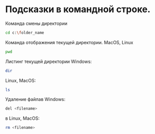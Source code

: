 # Подсказки в командной строке.

Команда смены директории
```sh
cd c:\folder_name
```

Команда отображения текущей директории. MacOS, Linux
```sh
pwd
```

Листинг текущей директории Windows:
```sh
dir
```

Linux, MacOS:
```sh
ls
```

Удаление файлав Windows:
```sh
del <filename>
```

в Linux, MacOS:
```sh
rm <filename>
```